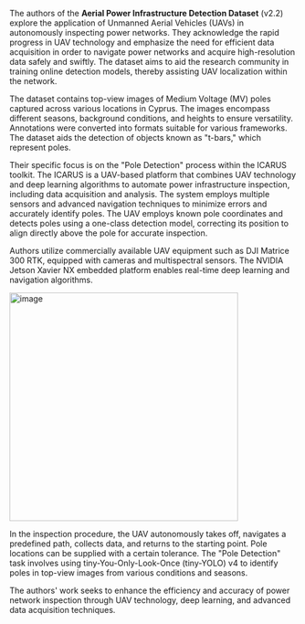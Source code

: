 The authors of the **Aerial Power Infrastructure Detection Dataset** (v2.2) explore the application of Unmanned Aerial Vehicles (UAVs) in autonomously inspecting power networks. They acknowledge the rapid progress in UAV technology and emphasize the need for efficient data acquisition in order to navigate power networks and acquire high-resolution data safely and swiftly. The dataset aims to aid the research community in training online detection models, thereby assisting UAV localization within the network.

The dataset contains top-view images of Medium Voltage (MV) poles captured across various locations in Cyprus. The images encompass different seasons, background conditions, and heights to ensure versatility. Annotations were converted into formats suitable for various frameworks. The dataset aids the detection of objects known as "t-bars," which represent poles.

Their specific focus is on the "Pole Detection" process within the ICARUS toolkit. The ICARUS is a UAV-based platform that combines UAV technology and deep learning algorithms to automate power infrastructure inspection, including data acquisition and analysis. The system employs multiple sensors and advanced navigation techniques to minimize errors and accurately identify poles. The UAV employs known pole coordinates and detects poles using a one-class detection model, correcting its position to align directly above the pole for accurate inspection.

Authors utilize commercially available UAV equipment such as DJI Matrice 300 RTK, equipped with cameras and multispectral sensors. The NVIDIA Jetson Xavier NX embedded platform enables real-time deep learning and navigation algorithms.

<img src="https://github.com/supervisely/supervisely/assets/78355358/86d057f7-6a8c-4cba-ba82-64ec2b0a9ce3" alt="image" width="400">

In the inspection procedure, the UAV autonomously takes off, navigates a predefined path, collects data, and returns to the starting point. Pole locations can be supplied with a certain tolerance. The "Pole Detection" task involves using tiny-You-Only-Look-Once (tiny-YOLO) v4 to identify poles in top-view images from various conditions and seasons.

The authors' work seeks to enhance the efficiency and accuracy of power network inspection through UAV technology, deep learning, and advanced data acquisition techniques.
